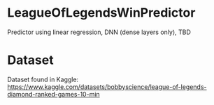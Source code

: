 # LeagueOfLegendsWinPredictor
Predictor using linear regression, DNN (dense layers only), TBD

# Dataset
Dataset found in Kaggle: https://www.kaggle.com/datasets/bobbyscience/league-of-legends-diamond-ranked-games-10-min
